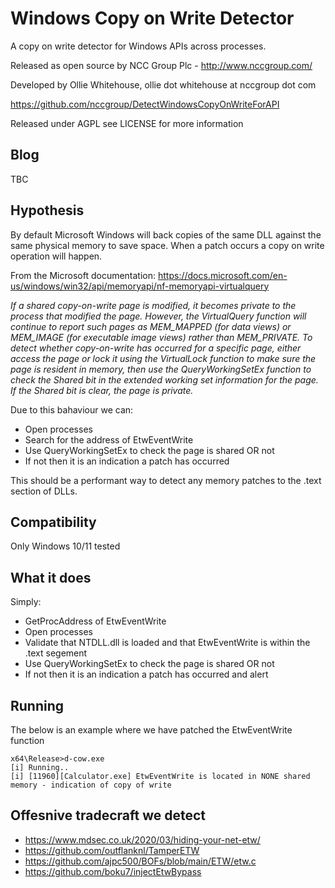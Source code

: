Windows Copy on Write Detector
======================

A copy on write detector for Windows APIs across processes.

Released as open source by NCC Group Plc - http://www.nccgroup.com/

Developed by Ollie Whitehouse, ollie dot whitehouse at nccgroup dot com

https://github.com/nccgroup/DetectWindowsCopyOnWriteForAPI

Released under AGPL see LICENSE for more information

Blog
-------------
TBC

Hypothesis
-------------
By default Microsoft Windows will back copies of the same DLL against the same physical memory to save space. When a patch occurs a copy on write operation will happen.

From the Microsoft documentation:
https://docs.microsoft.com/en-us/windows/win32/api/memoryapi/nf-memoryapi-virtualquery

*If a shared copy-on-write page is modified, it becomes private to the process that modified the page. However, the VirtualQuery function will continue to report such pages as MEM_MAPPED (for data views) or MEM_IMAGE (for executable image views) rather than MEM_PRIVATE. To detect whether copy-on-write has occurred for a specific page, either access the page or lock it using the VirtualLock function to make sure the page is resident in memory, then use the QueryWorkingSetEx function to check the Shared bit in the extended working set information for the page. If the Shared bit is clear, the page is private.*

Due to this bahaviour we can:
* Open processes
* Search for the address of EtwEventWrite
* Use QueryWorkingSetEx to check the page is shared OR not
* If not then it is an indication a patch has occurred

This should be a performant way to detect any memory patches to the .text section of DLLs.

Compatibility
-------------
Only Windows 10/11 tested

What it does
-------------
Simply:
* GetProcAddress of EtwEventWrite
* Open processes
* Validate that NTDLL.dll is loaded and that EtwEventWrite is within the .text segement
* Use QueryWorkingSetEx to check the page is shared OR not
* If not then it is an indication a patch has occurred and alert

Running
-------------

The below is an example where we have patched the EtwEventWrite function

```
x64\Release>d-cow.exe
[i] Running..
[i] [11960][Calculator.exe] EtwEventWrite is located in NONE shared memory - indication of copy of write
```

Offesnive tradecraft we detect
-------------
* https://www.mdsec.co.uk/2020/03/hiding-your-net-etw/
* https://github.com/outflanknl/TamperETW
* https://github.com/ajpc500/BOFs/blob/main/ETW/etw.c
* https://github.com/boku7/injectEtwBypass
